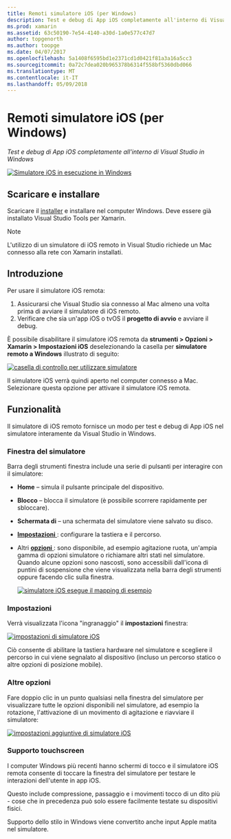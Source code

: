 ```yaml
---
title: Remoti simulatore iOS (per Windows)
description: Test e debug di App iOS completamente all'interno di Visual Studio in Windows
ms.prod: xamarin
ms.assetid: 63c50190-7e54-4140-a30d-1a0e577c47d7
author: topgenorth
ms.author: toopge
ms.date: 04/07/2017
ms.openlocfilehash: 5a1408f6595bd1e2371cd1d0421f81a3a16a5cc3
ms.sourcegitcommit: 0a72c7dea020b965378b6314f558bf5360dbd066
ms.translationtype: MT
ms.contentlocale: it-IT
ms.lasthandoff: 05/09/2018
---
```

# <a name="remoted-ios-simulator-for-windows"></a>Remoti simulatore iOS (per Windows)

_Test e debug di App iOS completamente all'interno di Visual Studio in Windows_

[![](ios-simulator-images/hero-sml.png "Simulatore iOS in esecuzione in Windows")](ios-simulator-images/hero.png#lightbox)

## <a name="download-and-install"></a>Scaricare e installare

Scaricare il [installer](https://dl.xamarin.com/xamarin-simulator/Xamarin.Simulator.Installer.msi) e installare nel computer Windows. Deve essere già installato Visual Studio Tools per Xamarin.

> [!NOTE]
> L'utilizzo di un simulatore di iOS remoto in Visual Studio richiede un Mac connesso alla rete con Xamarin installati.

## <a name="getting-started"></a>Introduzione

Per usare il simulatore iOS remota:

1. Assicurarsi che Visual Studio sia connesso al Mac almeno una volta prima di avviare il simulatore di iOS remoto.
2. Verificare che sia un'app iOS o tvOS il **progetto di avvio** e avviare il debug.

È possibile disabilitare il simulatore iOS remota da **strumenti > Opzioni > Xamarin > Impostazioni iOS** deselezionando la casella per **simulatore remoto a Windows** illustrato di seguito:

[![](ios-simulator-images/options-sml.png "casella di controllo per utilizzare simulatore")](ios-simulator-images/options.png#lightbox)

Il simulatore iOS verrà quindi aperto nel computer connesso a Mac. Selezionare questa opzione per attivare il simulatore iOS remota.

## <a name="features"></a>Funzionalità

Il simulatore di iOS remoto fornisce un modo per test e debug di App iOS nel simulatore interamente da Visual Studio in Windows.

### <a name="simulator-window"></a>Finestra del simulatore

Barra degli strumenti finestra include una serie di pulsanti per interagire con il simulatore:

- **Home** – simula il pulsante principale del dispositivo.
- **Blocco** – blocca il simulatore (è possibile scorrere rapidamente per sbloccare).
- **Schermata di** – una schermata del simulatore viene salvato su disco.
- [**Impostazioni** ](#settings) : configurare la tastiera e il percorso.
- Altri [ **opzioni** ](#options) : sono disponibile, ad esempio agitazione ruota, un'ampia gamma di opzioni simulatore o richiamare altri stati nel simulatore. Quando alcune opzioni sono nascosti, sono accessibili dall'icona di puntini di sospensione che viene visualizzata nella barra degli strumenti oppure facendo clic sulla finestra.

    [![](ios-simulator-images/maps-app-sml.png "simulatore iOS esegue il mapping di esempio")](ios-simulator-images/maps-app.png#lightbox)


### <a name="settings"></a>Impostazioni

Verrà visualizzata l'icona "ingranaggio" il **impostazioni** finestra:

[![](ios-simulator-images/settings-sml.png "impostazioni di simulatore iOS")](ios-simulator-images/settings.png#lightbox)

Ciò consente di abilitare la tastiera hardware nel simulatore e scegliere il percorso in cui viene segnalato al dispositivo (incluso un percorso statico o altre opzioni di posizione mobile).



### <a name="other-options"></a>Altre opzioni

Fare doppio clic in un punto qualsiasi nella finestra del simulatore per visualizzare tutte le opzioni disponibili nel simulatore, ad esempio la rotazione, l'attivazione di un movimento di agitazione e riavviare il simulatore:

[![](ios-simulator-images/more-sml.png "impostazioni aggiuntive di simulatore iOS")](ios-simulator-images/more.png#lightbox)

### <a name="touchscreen-support"></a>Supporto touchscreen

I computer Windows più recenti hanno schermi di tocco e il simulatore iOS remota consente di toccare la finestra del simulatore per testare le interazioni dell'utente in app iOS.

Questo include compressione, passaggio e i movimenti tocco di un dito più - cose che in precedenza può solo essere facilmente testate su dispositivi fisici.

Supporto dello stilo in Windows viene convertito anche input Apple matita nel simulatore.

<!--
<a name="knownissues" />

# Known Issues

 - Apple Watch devices may show in the Visual Studio device list, but are not yet supported.
 - Launching in **Release** mode may also start Apple’s simulator on the networked Mac.
 - Closing the remote iOS Simulator on Windows will not immediately stop debugging in Visual Studio. Stop debugging manually from the menu or the red button.
 - Opening too many different simulators simultaneously will produce unexpected results.
 - Exception of type `Foundation.NSErrorException` may be thrown while launching Simulators. Workaround is to kill csproxy (server process) on the Mac host and re-deploy to the simulator.
 - Performance may be slower when using Xcode 8
-->
